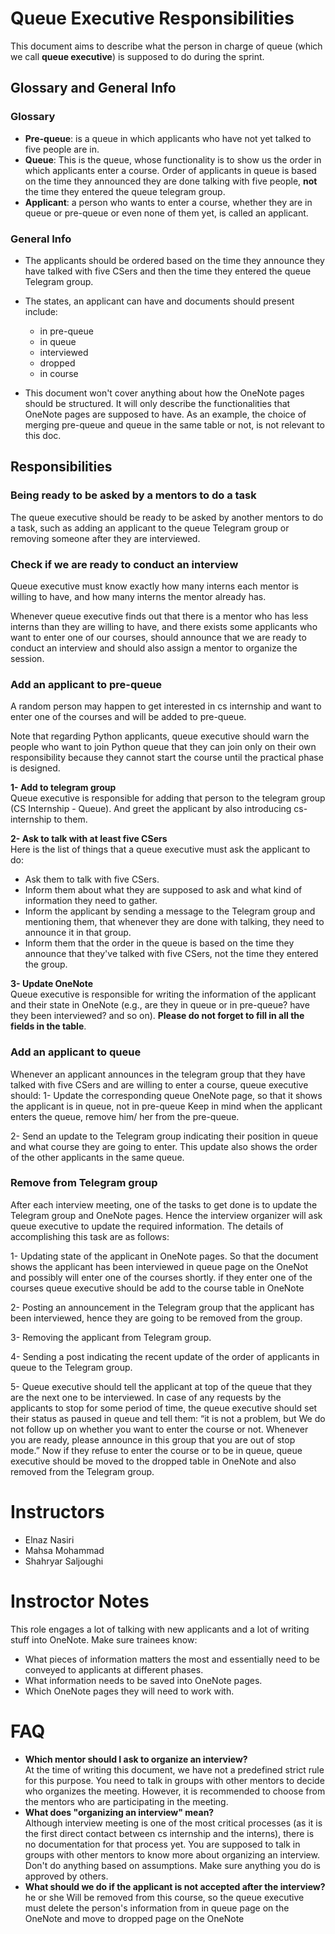 # Queue Executive Responsibilities

This document aims to describe what the person in charge of queue (which we call **queue executive**)  is supposed to do during the sprint.

## Glossary and General Info

### Glossary

  - **Pre-queue**: is a queue in which applicants who have not yet talked to five people are in.  
  - **Queue**: This is the queue, whose functionality is to show us the order in which applicants enter a course. Order of applicants in queue is based on the time they announced they are done talking with five people, **not** the time they entered the queue telegram group.
  - **Applicant**: a person who wants to enter a course, whether they are in queue or pre-queue or even none of them yet, is called an applicant.

### General Info

- The applicants should be ordered based on the time they announce they have talked with five CSers and then the time they entered the queue Telegram group.

- The states, an applicant can have and documents should present include:
  - in pre-queue
  - in queue
  - interviewed
  -	dropped
  - in course

- This document won't cover anything about how the OneNote pages should be structured. It will only describe the functionalities that OneNote pages are supposed to have. As an example, the choice of merging pre-queue and queue in the same table or not, is not relevant to this doc.

## Responsibilities

### Being ready to be asked by a mentors to do a task

The queue executive should be ready to be asked by another mentors to do a task, such as adding an applicant to the queue Telegram group or removing someone after they are interviewed.

### Check if we are ready to conduct an interview

Queue executive must know exactly how many interns each mentor is willing to have, and how many interns the mentor already has.

Whenever queue executive finds out that there is a mentor who has less interns than they are willing to have, and there exists some applicants who want to enter one of our courses, should announce that we are ready to conduct an interview and should also assign a mentor to organize the session.


### Add an applicant to pre-queue

A random person may happen to get interested in cs internship and want to enter one of the courses and will be added to pre-queue.

Note that regarding Python applicants, queue executive should warn the people who want to join Python queue that they can join only on their own responsibility because they cannot start the course until the practical phase is designed.  

**1- Add to telegram group**  
Queue executive is responsible for adding that person to the telegram group (CS Internship - Queue). And greet the applicant by also introducing cs-internship to them.

**2- Ask to talk with at least five CSers**  
Here is the list of things that a queue executive must ask the applicant to do:
- Ask them to talk with five CSers.
- Inform them about what they are supposed to ask and what kind of information they need to gather.
- Inform the applicant by sending a message to the Telegram group and mentioning them, that whenever they are done with talking, they need to announce it in that group.
- Inform them that the order in the queue is based on the time they announce that they've talked with five CSers, not the time they entered the group.

**3- Update OneNote**  
Queue executive is responsible for writing the information of the applicant and their state in OneNote (e.g., are they in queue or in pre-queue? have they been interviewed? and so on). **Please do not forget to fill in all the fields in the table**.

### Add an applicant to queue
Whenever an applicant announces in the telegram group that they have talked with five CSers and are willing to enter a course, queue executive should:
1- Update the corresponding queue OneNote page, so that it shows the applicant is in queue, not in pre-queue Keep in mind when the applicant enters the queue, remove him/ her from the pre-queue.

2- Send an update to the Telegram group indicating their position in queue and what course they are going to enter. This update also shows the order of the other applicants in the same queue.

### Remove from Telegram group
After each interview meeting, one of the tasks to get done is to update the Telegram group and OneNote pages. Hence the interview organizer will ask queue executive to update the required information. The details of accomplishing this task are as follows:

1- Updating state of the applicant in OneNote pages. So that the document shows the applicant has been interviewed in queue page on the OneNot and possibly will enter one of the courses shortly. if they enter one of the courses queue executive should be add to the course table in OneNote

2- Posting an announcement in the Telegram group that the applicant has been interviewed, hence they are going to be removed from the group.

3- Removing the applicant from Telegram group.

4- Sending a post indicating the recent update of the order of applicants in queue to the Telegram group.

5- Queue executive should tell the applicant at top of the queue that they are the next one to be interviewed. In case of any requests by the applicants to stop for some period of time, the queue executive should set their status as paused in queue and tell them: “it is not a problem, but We do not follow up on whether you want to enter the course or not. Whenever you are ready, please announce in this group that you are out of stop mode.” Now if they refuse to enter the course or to be in queue, queue executive should be moved to the dropped table in OneNote and also removed from the Telegram group.




# Instructors
 - Elnaz Nasiri
 - Mahsa Mohammad
 - Shahryar Saljoughi

# Instroctor Notes
This role engages a lot of talking with new applicants and a lot of writing stuff into OneNote. Make sure trainees know: 
 - What pieces of information matters the most and essentially need to be conveyed to applicants at different phases. 
 - What information needs to be saved into OneNote pages.
 - Which OneNote pages they will need to work with.
 
# FAQ

- **Which mentor should I ask to organize an interview?**  
At the time of writing this document, we have not a predefined strict rule for this purpose. You need to talk in groups with other mentors to decide who organizes the meeting. However, it is recommended to choose from the mentors who are participating in the meeting.
- **What does "organizing an interview" mean?**  
Although interview meeting is one of the most critical processes (as it is the first direct contact between cs internship and the interns), there is no documentation for that process yet. You are supposed to talk in groups with other mentors to know more about organizing an interview. Don't do anything based on assumptions. Make sure anything you do is approved by others.
- **What should we do if the applicant is not accepted after the interview?**
he or she Will be removed from this course, so the queue executive must delete the person's information from in queue page on the OneNote and move to dropped page on the OneNote
